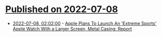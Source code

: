 # [Published on 2022-07-08](index.md)

* [2022-07-08, 02:02:00](https://apple.slashdot.org/story/22/07/07/2219229/apple-plans-to-launch-an-extreme-sports-apple-watch-with-a-larger-screen-metal-casing-report?utm_source=rss1.0mainlinkanon&utm_medium=feed) - [Apple Plans To Launch An 'Extreme Sports' Apple Watch With a Larger Screen, Metal Casing: Report](https://apple.slashdot.org/story/22/07/07/2219229/apple-plans-to-launch-an-extreme-sports-apple-watch-with-a-larger-screen-metal-casing-report?utm_source=rss1.0mainlinkanon&utm_medium=feed)
